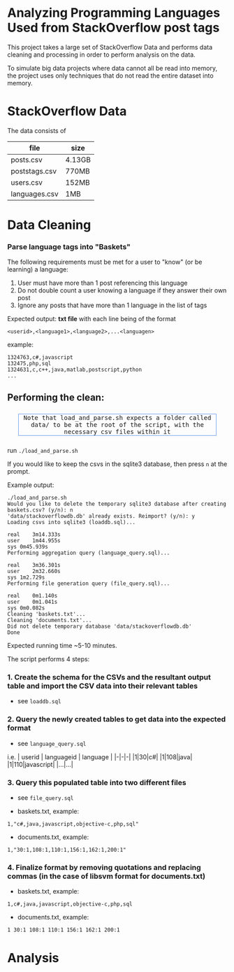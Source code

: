 # Analyzing Programming Languages Used from StackOverflow post tags
This project takes a large set of StackOverflow Data and performs data cleaning and processing in order to perform analysis on the data.

To simulate big data projects where data cannot all be read into memory, the project uses only techniques that do not read the entire dataset into memory.

# StackOverflow Data
The data consists of

|file|size|
|-|-|
|posts.csv|4.13GB|
|poststags.csv|770MB|
|users.csv|152MB|
|languages.csv|1MB|

# Data Cleaning
### Parse language tags into "Baskets"

The following requirements must be met for a user to "know" (or be learning) a language:

1. User must have more than 1 post referencing this language
2. Do not double count a user knowing a language if they answer their own post
3. Ignore any posts that have more than 1 language in the list of tags

Expected output:
**txt file** with each line being of the format

`<userid>,<language1>,<language2>,...<languagen>`

example:
```
1324763,c#,javascript
132475,php,sql
1324631,c,c++,java,matlab,postscript,python
...
```


## Performing the clean:

<div align="center" style="margin:5%;border:1px solid cornflowerblue">
<kbd>
    Note that load_and_parse.sh expects a folder called data/ to be at the root of the script, with the necessary csv files within it
</kbd>
</div>


run `./load_and_parse.sh`

If you would like to keep the csvs in the sqlite3 database, then press `n` at the prompt.

Example output:

```
./load_and_parse.sh 
Would you like to delete the temporary sqlite3 database after creating baskets.csv? (y/n): n
'data/stackoverflowdb.db' already exists. Reimport? (y/n): y
Loading csvs into sqlite3 (loaddb.sql)...

real	3m14.333s
user	1m44.955s
sys	0m45.939s
Performing aggregation query (language_query.sql)...

real	3m36.301s
user	2m32.660s
sys	1m2.729s
Performing file generation query (file_query.sql)...

real	0m1.140s
user	0m1.041s
sys	0m0.082s
Cleaning 'baskets.txt'...
Cleaning 'documents.txt'...
Did not delete temporary database 'data/stackoverflowdb.db'
Done

```

Expected running time ~5-10 minutes.

The script performs 4 steps:
### 1. Create the schema for the CSVs and the resultant output table and import the CSV data into their relevant tables

- see `loaddb.sql`

### 2. Query the newly created tables to get data into the expected format

- see `language_query.sql`

i.e.
| userid | languageid | language |
|-|-|-|
|1|30|c#|
|1|108|java|
|1|110|javascript|
|...|...|

### 3. Query this populated table into two different files

- see `file_query.sql`

- baskets.txt, example:

`1,"c#,java,javascript,objective-c,php,sql"`

- documents.txt, example:

`1,"30:1,108:1,110:1,156:1,162:1,200:1"`

### 4. Finalize format by removing quotations and replacing commas (in the case of libsvm format for documents.txt)

- baskets.txt, example:

`1,c#,java,javascript,objective-c,php,sql`

- documents.txt, example:

`1 30:1 108:1 110:1 156:1 162:1 200:1`

# Analysis